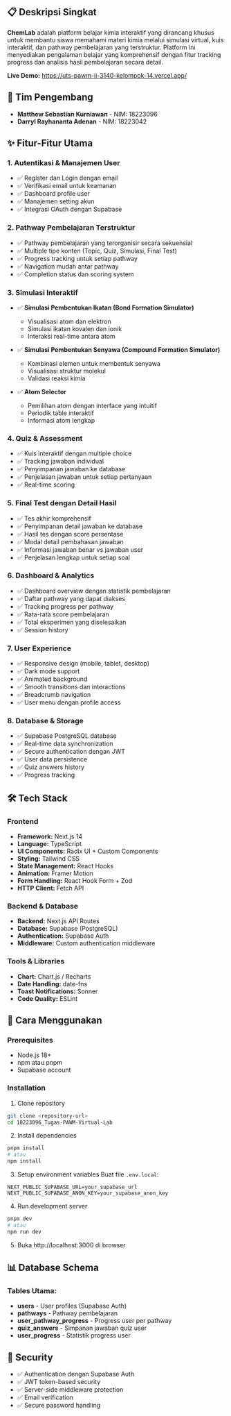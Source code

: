 ## 📋 Deskripsi Singkat

**ChemLab** adalah platform belajar kimia interaktif yang dirancang khusus untuk membantu siswa memahami materi kimia melalui simulasi virtual, kuis interaktif, dan pathway pembelajaran yang terstruktur. Platform ini menyediakan pengalaman belajar yang komprehensif dengan fitur tracking progress dan analisis hasil pembelajaran secara detail.

**Live Demo:** https://uts-pawm-ii-3140-kelompok-14.vercel.app/

## 👥 Tim Pengembang

- **Matthew Sebastian Kurniawan** - NIM: 18223096
- **Darryl Rayhananta Adenan** - NIM: 18223042

## ✨ Fitur-Fitur Utama

### 1. **Autentikasi & Manajemen User**
   - ✅ Register dan Login dengan email
   - ✅ Verifikasi email untuk keamanan
   - ✅ Dashboard profile user
   - ✅ Manajemen setting akun
   - ✅ Integrasi OAuth dengan Supabase

### 2. **Pathway Pembelajaran Terstruktur**
   - ✅ Pathway pembelajaran yang terorganisir secara sekuensial
   - ✅ Multiple tipe konten (Topic, Quiz, Simulasi, Final Test)
   - ✅ Progress tracking untuk setiap pathway
   - ✅ Navigation mudah antar pathway
   - ✅ Completion status dan scoring system

### 3. **Simulasi Interaktif**
   - ✅ **Simulasi Pembentukan Ikatan (Bond Formation Simulator)**
     - Visualisasi atom dan elektron
     - Simulasi ikatan kovalen dan ionik
     - Interaksi real-time antara atom
   
   - ✅ **Simulasi Pembentukan Senyawa (Compound Formation Simulator)**
     - Kombinasi elemen untuk membentuk senyawa
     - Visualisasi struktur molekul
     - Validasi reaksi kimia

   - ✅ **Atom Selector**
     - Pemilihan atom dengan interface yang intuitif
     - Periodik table interaktif
     - Informasi atom lengkap

### 4. **Quiz & Assessment**
   - ✅ Kuis interaktif dengan multiple choice
   - ✅ Tracking jawaban individual
   - ✅ Penyimpanan jawaban ke database
   - ✅ Penjelasan jawaban untuk setiap pertanyaan
   - ✅ Real-time scoring

### 5. **Final Test dengan Detail Hasil**
   - ✅ Tes akhir komprehensif
   - ✅ Penyimpanan detail jawaban ke database
   - ✅ Hasil tes dengan score persentase
   - ✅ Modal detail pembahasan jawaban
   - ✅ Informasi jawaban benar vs jawaban user
   - ✅ Penjelasan lengkap untuk setiap soal

### 6. **Dashboard & Analytics**
   - ✅ Dashboard overview dengan statistik pembelajaran
   - ✅ Daftar pathway yang dapat diakses
   - ✅ Tracking progress per pathway
   - ✅ Rata-rata score pembelajaran
   - ✅ Total eksperimen yang diselesaikan
   - ✅ Session history

### 7. **User Experience**
   - ✅ Responsive design (mobile, tablet, desktop)
   - ✅ Dark mode support
   - ✅ Animated background
   - ✅ Smooth transitions dan interactions
   - ✅ Breadcrumb navigation
   - ✅ User menu dengan profile access

### 8. **Database & Storage**
   - ✅ Supabase PostgreSQL database
   - ✅ Real-time data synchronization
   - ✅ Secure authentication dengan JWT
   - ✅ User data persistence
   - ✅ Quiz answers history
   - ✅ Progress tracking

## 🛠️ Tech Stack

### Frontend
- **Framework:** Next.js 14
- **Language:** TypeScript
- **UI Components:** Radix UI + Custom Components
- **Styling:** Tailwind CSS
- **State Management:** React Hooks
- **Animation:** Framer Motion
- **Form Handling:** React Hook Form + Zod
- **HTTP Client:** Fetch API

### Backend & Database
- **Backend:** Next.js API Routes
- **Database:** Supabase (PostgreSQL)
- **Authentication:** Supabase Auth
- **Middleware:** Custom authentication middleware

### Tools & Libraries
- **Chart:** Chart.js / Recharts
- **Date Handling:** date-fns
- **Toast Notifications:** Sonner
- **Code Quality:** ESLint

## 🚀 Cara Menggunakan

### Prerequisites
- Node.js 18+
- npm atau pnpm
- Supabase account

### Installation

1. Clone repository
```bash
git clone <repository-url>
cd 18223096_Tugas-PAWM-Virtual-Lab
```

2. Install dependencies
```bash
pnpm install
# atau
npm install
```

3. Setup environment variables
Buat file `.env.local`:
```env
NEXT_PUBLIC_SUPABASE_URL=your_supabase_url
NEXT_PUBLIC_SUPABASE_ANON_KEY=your_supabase_anon_key
```

4. Run development server
```bash
pnpm dev
# atau
npm run dev
```

5. Buka http://localhost:3000 di browser

## 📊 Database Schema

### Tables Utama:
- **users** - User profiles (Supabase Auth)
- **pathways** - Pathway pembelajaran
- **user_pathway_progress** - Progress user per pathway
- **quiz_answers** - Simpanan jawaban quiz user
- **user_progress** - Statistik progress user

## 🔐 Security

- ✅ Authentication dengan Supabase Auth
- ✅ JWT token-based security
- ✅ Server-side middleware protection
- ✅ Email verification
- ✅ Secure password handling
